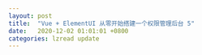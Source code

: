 ```yaml
---
layout: post
title:  "Vue + ElementUI 从零开始搭建一个权限管理后台 5"
date:   2020-12-02 01:01:01 +0800
categories: lzread update
---
```


